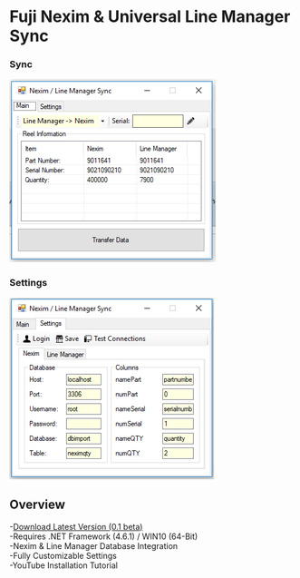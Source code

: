 # Fuji Nexim & Universal Line Manager Sync
### Sync
![alt text](https://raw.githubusercontent.com/smttools/smttoolbox/master/syncmain.PNG)

### Settings
![alt text](https://raw.githubusercontent.com/smttools/smttoolbox/master/syncsettings.PNG)

## Overview
-[Download Latest Version (0.1 beta)](https://github.com/smttools/smttoolbox/blob/master/NeximLineManagerSync0.1.zip?raw=true)    
-Requires .NET Framework (4.6.1) / WIN10 (64-Bit)  
-Nexim & Line Manager Database Integration  
-Fully Customizable Settings   
-YouTube Installation Tutorial  


